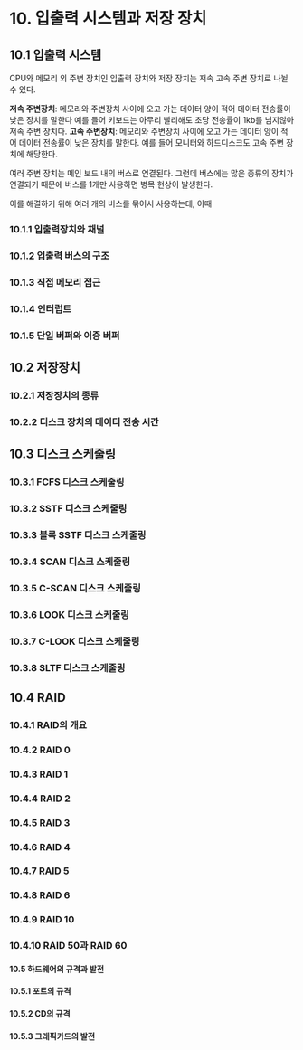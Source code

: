 # 10. 입출력 시스템과 저장 장치

## 10.1 입출력 시스템

CPU와 메모리 외 주변 장치인 입출력 장치와 저장 장치는 저속 고속 주변 장치로 나뉠 수 있다.

**저속 주변장치**: 메모리와 주변장치 사이에 오고 가는 데이터 양이 적어 데이터 전송률이 낮은 장치를 말한다 예를 들어 키보드는 아무리 빨리해도 초당 전송률이 1kb를 넘지않아 저속 주변 장치다.
**고속 주변장치**: 메모리와 주변장치 사이에 오고 가는 데이터 양이 적어 데이터 전송률이 낮은 장치를 말한다. 예를 들어 모니터와 하드디스크도 고속 주변 장치에 해당한다.

여러 주변 장치는 메인 보드 내의 버스로 연결된다.
그런데 버스에는 많은 종류의 장치가 연결되기 때문에 버스를 1개만 사용하면 병목 현상이 발생한다.

이를 해결하기 위해 여러 개의 버스를 묶어서 사용하는데, 이때

### 10.1.1 입출력장치와 채널

### 10.1.2 입출력 버스의 구조

### 10.1.3 직접 메모리 접근

### 10.1.4 인터럽트

### 10.1.5 단일 버퍼와 이중 버퍼

## 10.2 저장장치

### 10.2.1 저장장치의 종류

### 10.2.2 디스크 장치의 데이터 전송 시간

## 10.3 디스크 스케줄링

### 10.3.1 FCFS 디스크 스케줄링

### 10.3.2 SSTF 디스크 스케줄링

### 10.3.3 블록 SSTF 디스크 스케줄링

### 10.3.4 SCAN 디스크 스케줄링

### 10.3.5 C-SCAN 디스크 스케줄링

### 10.3.6 LOOK 디스크 스케줄링

### 10.3.7 C-LOOK 디스크 스케줄링

### 10.3.8 SLTF 디스크 스케줄링

## 10.4 RAID

### 10.4.1 RAID의 개요

### 10.4.2 RAID 0

### 10.4.3 RAID 1

### 10.4.4 RAID 2

### 10.4.5 RAID 3

### 10.4.6 RAID 4

### 10.4.7 RAID 5

### 10.4.8 RAID 6

### 10.4.9 RAID 10

### 10.4.10 RAID 50과 RAID 60

#### 10.5 하드웨어의 규격과 발전

#### 10.5.1 포트의 규격

#### 10.5.2 CD의 규격

#### 10.5.3 그래픽카드의 발전
